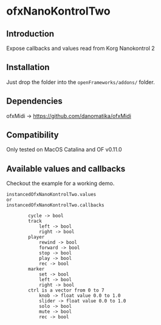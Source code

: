 ofxNanoKontrolTwo
=====================================

Introduction
------------
Expose callbacks and values read from Korg Nanokontrol 2

Installation
------------
Just drop the folder into the `openFrameworks/addons/` folder.

Dependencies
------------
ofxMidi -> https://github.com/danomatika/ofxMidi

Compatibility
------------
Only tested on MacOS Catalina and OF v0.11.0

Available values and callbacks
------------
Checkout the example for a working demo.

```
instancedOfxNanoKontrolTwo.values
or
instancedOfxNanoKontrolTwo.callbacks

        cycle -> bool
        track
            left -> bool
            right -> bool
        player
            rewind -> bool
            forward -> bool
            stop -> bool
            play -> bool
            rec -> bool
        marker
            set -> bool
            left -> bool
            right -> bool
        ctrl is a vector from 0 to 7
            knob -> float value 0.0 to 1.0
            slider -> float value 0.0 to 1.0
            solo -> bool
            mute -> bool
            rec -> bool
```
